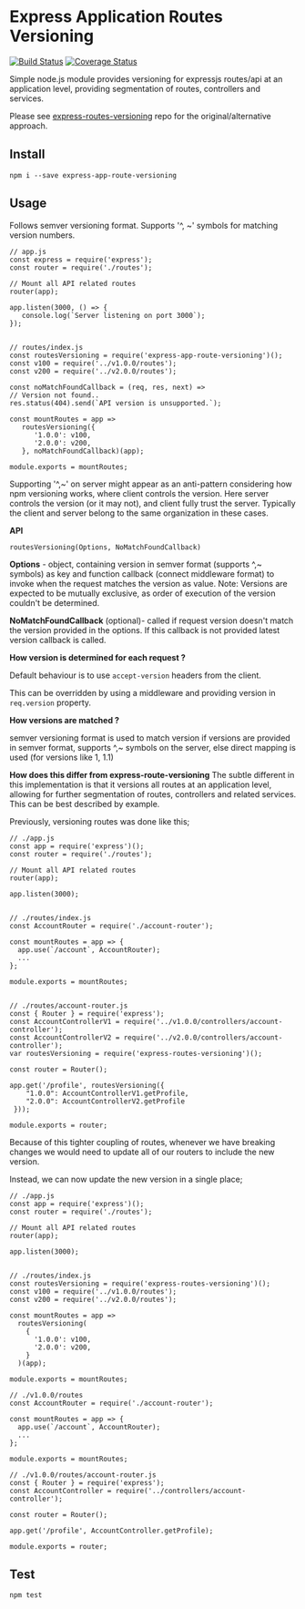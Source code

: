 # Express Application Routes Versioning

[![Build Status](https://travis-ci.com/jgrocott/express-app-route-versioning.svg?branch=master)](https://travis-ci.com/jgrocott/express-app-route-versioning)
[![Coverage Status](https://coveralls.io/repos/github/jgrocott/express-app-route-versioning/badge.svg)](https://coveralls.io/github/jgrocott/express-app-route-versioning)


Simple node.js module provides versioning for expressjs routes/api at an application level, providing segmentation of routes, controllers and services. 

Please see [express-routes-versioning](https://github.com/Prasanna-sr/express-routes-versioning) repo for the original/alternative approach.


## Install
`npm i --save express-app-route-versioning`

## Usage

Follows semver versioning format. Supports '^, ~' symbols for matching version numbers.

```
// app.js
const express = require('express');
const router = require('./routes');

// Mount all API related routes
router(app);

app.listen(3000, () => {
   console.log(`Server listening on port 3000`);
});


// routes/index.js
const routesVersioning = require('express-app-route-versioning')();
const v100 = require('../v1.0.0/routes');
const v200 = require('../v2.0.0/routes');

const noMatchFoundCallback = (req, res, next) =>
// Version not found..
res.status(404).send(`API version is unsupported.`);

const mountRoutes = app =>
   routesVersioning({
      '1.0.0': v100,
      '2.0.0': v200,
   }, noMatchFoundCallback)(app);
   
module.exports = mountRoutes;

```
Supporting '^,~' on server might appear as an anti-pattern considering how npm versioning works, where client controls the version. Here server controls the version (or it may not), and client fully trust the server. Typically the client and server belong to the same organization in these cases.

**API**

`routesVersioning(Options, NoMatchFoundCallback)`

**Options** - object, containing version in semver format (supports ^,~ symbols) as key and function callback (connect middleware format) to invoke when the request matches the version as value. Note: Versions are expected to be mutually exclusive, as order of execution of the version couldn't be determined.

**NoMatchFoundCallback** (optional)- called if request version doesn't match the version provided in the options. If this callback is not provided latest version callback is called.


**How version is determined for each request ?**

Default behaviour is to use `accept-version` headers from the client.

This can be overridden by using a middleware and providing version in `req.version` property.

**How versions are matched ?**

semver versioning format is used to match version if versions are provided in semver format, supports ^,~ symbols on the server, else direct mapping is used (for versions like 1, 1.1)

**How does this differ from express-route-versioning**
The subtle different in this implementation is that it versions all routes at an application level, allowing for further segmentation of routes, controllers and related services. This can be best described by example.

Previously, versioning routes was done like this;
```
// ./app.js
const app = require('express')();
const router = require('./routes');

// Mount all API related routes
router(app);

app.listen(3000);


// ./routes/index.js
const AccountRouter = require('./account-router');

const mountRoutes = app => {
  app.use(`/account`, AccountRouter);
  ...
};

module.exports = mountRoutes;


// ./routes/account-router.js
const { Router } = require('express');
const AccountControllerV1 = require('../v1.0.0/controllers/account-controller');
const AccountControllerV2 = require('../v2.0.0/controllers/account-controller');
var routesVersioning = require('express-routes-versioning')();

const router = Router();

app.get('/profile', routesVersioning({
    "1.0.0": AccountControllerV1.getProfile,
    "2.0.0": AccountControllerV2.getProfile
 }));

module.exports = router;
```

Because of this tighter coupling of routes, whenever we have breaking changes we would need to update all of our routers to include the new version.

Instead, we can now update the new version in a single place;

```
// ./app.js
const app = require('express')();
const router = require('./routes');

// Mount all API related routes
router(app);

app.listen(3000);


// ./routes/index.js
const routesVersioning = require('express-routes-versioning')();
const v100 = require('../v1.0.0/routes');
const v200 = require('../v2.0.0/routes');

const mountRoutes = app =>
  routesVersioning(
    {
      '1.0.0': v100,
      '2.0.0': v200,
    }
  )(app);

module.exports = mountRoutes;

// ./v1.0.0/routes
const AccountRouter = require('./account-router');

const mountRoutes = app => {
  app.use(`/account`, AccountRouter);
  ...
};

module.exports = mountRoutes;

// ./v1.0.0/routes/account-router.js
const { Router } = require('express');
const AccountController = require('../controllers/account-controller');

const router = Router();

app.get('/profile', AccountController.getProfile);

module.exports = router;

```

## Test

`npm test`
